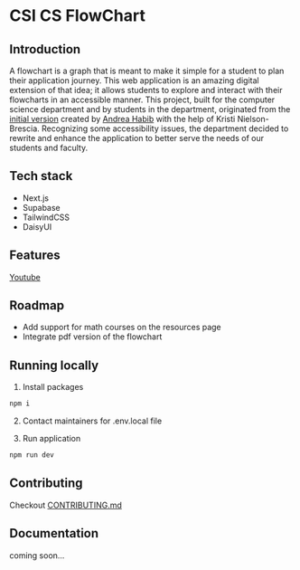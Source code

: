 # CSI CS FlowChart

## Introduction

A flowchart is a graph that is meant to make it simple for a student to plan their application journey. This web application is an amazing digital extension of that idea; it allows students to explore and interact with their flowcharts in an accessible manner. This project, built for the computer science department and by students in the department, originated from the [initial version](https://flowchart-csi.vercel.app/) created by [Andrea Habib](https://github.com/AndreaHabib) with the help of Kristi Nielson-Brescia. Recognizing some accessibility issues, the department decided to rewrite and enhance the application to better serve the needs of our students and faculty.

## Tech stack

- Next.js
- Supabase
- TailwindCSS
- DaisyUI

## Features

[Youtube](https://www.youtube.com/watch?v=HUMyTnrs_m0&ab_channel=AdamKostandy)

## Roadmap

- Add support for math courses on the resources page
- Integrate pdf version of the flowchart

## Running locally

1. Install packages

```bash
npm i
```

2. Contact maintainers for .env.local file

3. Run application

```bash
npm run dev
```

## Contributing

Checkout [CONTRIBUTING.md](https://github.com/prince-ao/flowchart-csi/blob/main/CONTRIBUTING.md)

## Documentation

coming soon...

